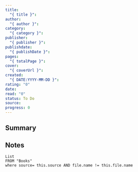 ```yaml
---
title:
  "{ title }": 
author:
  "{ author }": 
category:
  "{ category }": 
publisher:
  "{ publisher }": 
publishdate:
  "{ publishDate }": 
pages:
  "{ totalPage }": 
cover:
  "{ coverUrl }": 
created:
  "{ DATE:YYYY-MM-DD }": 
rating: "0"
date: 
read: "0"
status: To Do
source: 
progress: 0
---
```

## Summary


## Notes
```dataview
List 
FROM "Books"
where source= this.source AND file.name != this.file.name
```
